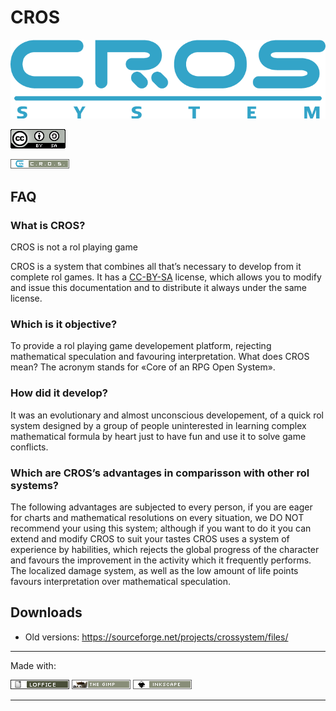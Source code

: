 # CROS

![CROS-LOGO](img/logo.png)

![lic-logo](img/cc-by-sa.png)

[![spread_cros.png](img/spread_cros.png)](https://github.com/leliel12/cros)

## FAQ

### What is CROS?

CROS is not a rol playing game

CROS is a system that combines all that’s necessary to develop from it complete rol games. It has a [CC-BY-SA](https://creativecommons.org/licenses/by-sa/3.0/) license, which allows you to modify and issue this documentation and to distribute it always under the same license.

### Which is it objective?
To provide a rol playing game developement platform, rejecting mathematical speculation and favouring interpretation.
What does CROS mean?
The acronym stands for «Core of an RPG Open System».

### How did it develop?
It was an evolutionary and almost unconscious developement, of a quick rol system designed by a group of people uninterested in learning complex mathematical formula by heart just to have fun and use it to solve game conflicts.

### Which are CROS’s advantages in comparisson with other rol systems?
The following advantages are subjected to every person, if you are eager for charts and mathematical resolutions on every situation, we DO NOT recommend your using this system; although if you want to do it you can extend and modify CROS to suit your tastes
CROS uses a system of experience by habilities, which rejects the global progress of the character and favours the improvement in the activity which it frequently performs. The localized damage system, as well as the low amount of life points favours interpretation over mathematical speculation.

## Downloads


- Old versions: https://sourceforge.net/projects/crossystem/files/

---
Made with:

[![lo.png](img/lo.png)](https://www.libreoffice.org/)
[![ico_gimp.png](img/ico_gimp.png)](https://www.gimp.org/)
[![bt_inkscape_p.png](img/bt_inkscape_p.png)](https://inkscape.org/)

---